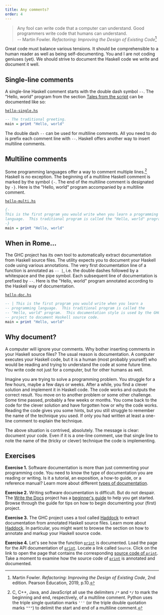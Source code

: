 ```yaml
---
title: Any comments?
order: 4
---
```


> Any fool can write code that a computer can understand. Good programmers write
> code that humans can understand.\
> -- Martin Fowler. _Refactoring: Improving the Design of Existing Code_[^a]

Great code must balance various tensions. It should be comprehensible to a human
reader as well as being self-documenting. You and I are not coding geniuses
(yet). We should strive to document the Haskell code we write and document it
well.

<!--=========================================================================-->

## Single-line comments

A single-line Haskell comment starts with the double dash symbol `--`. The
"Hello, world" program from the section [Tales from the script][taleScript] can
be documented like so:

[`hello-single.hs`](https://github.com/quacksouls/haskyll/blob/main/assets/src/hello/hello-single.hs)
```haskell
-- The traditional greeting.
main = print "Hello, world"
```

The double dash `--` can be used for multiline comments. All you need to do is
prefix each comment line with `--`. Haskell offers another way to insert
multiline comments.

<!--=========================================================================-->

## Multiline comments

Some programming languages offer a way to comment multiple lines.[^b] Haskell is
no exception. The beginning of a multiline Haskell comment is marked by the
symbol `{-`. The end of the multiline comment is designated by `-}`. Here is the
"Hello, world" program accompanied by a multiline comment.

[`hello-multi.hs`](https://github.com/quacksouls/haskyll/blob/main/assets/src/hello/hello-multi.hs)
```haskell
{-
This is the first program you would write when you learn a programming
language.  This traditional program is called the "Hello, world" program.
-}
main = print "Hello, world"
```

<!--=========================================================================-->

## When in Rome...

The GHC project has its own tool to automatically extract documentation from
Haskell source files. The utility expects you to document your Haskell code
using various annotations. The very first documentation line of a function is
annotated as `-- |`, i.e. the double dashes followed by a whitespace and the
pipe symbol. Each subsequent line of documentation is prefixed by `--`. Here is
the "Hello, world" program annotated according to the Haskell way of
documentation.

[`hello-doc.hs`](https://github.com/quacksouls/haskyll/blob/main/assets/src/hello/hello-doc.hs)
```haskell
-- | This is the first program you would write when you learn a
-- programming language.  This traditional program is called the
-- "Hello, world" program.  This documentation style is used by the GHC
-- project to document Haskell source code.
main = print "Hello, world"
```

<!--=========================================================================-->

## Why document?

A computer will ignore your comments. Why bother inserting comments in your
Haskell source files? The usual reason is documentation. A computer executes
your Haskell code, but it is a human (most probably yourself) who would be
reading and trying to understand the code at some future time. You write code
not just for a computer, but for other humans as well.

Imagine you are trying to solve a programming problem. You struggle for a few
hours, maybe a few days or weeks. After a while, you find a clever solution and
implement it in Haskell code. The code works and outputs the correct result. You
move on to another problem or some other challenge. Some time passed, probably a
few weeks or months. You come back to the code for the clever solution and have
forgotten how or why the code works. Reading the code gives you some hints, but
you still struggle to remember the name of the technique you used. If only you
had written at least a one-line comment to explain the technique.

The above situation is contrived, absolutely. The message is clear: document
your code. Even if it is a one-line comment, use that single line to note the
name of the (tricky or clever) technique the code is implementing.

<!--=========================================================================-->

## Exercises

<!-- prettier-ignore-start -->
<strong>Exercise 1.</strong> Software documentation is more than just commenting your programming code. You
need to know the type of documentation you are reading or writing. Is it a
tutorial, an exposition, a how-to guide, or a reference manual? Learn more about
different [types of documentation][docSystem].
<!-- prettier-ignore-end -->

<!-- prettier-ignore-start -->
<strong>Exercise 2.</strong> Writing software documentation is difficult. But do not despair. The
[Write the Docs][writeDocs] project has a [beginner's guide][writeDocsGuide] to
help you get started. Browse through the guide for tips on how to begin
documenting your (first) project.
<!-- prettier-ignore-end -->

<!-- prettier-ignore-start -->
<strong>Exercise 3.</strong> The GHC project uses a tool called [Haddock][haddock] to extract documentation
from annotated Haskell source files. Learn more about [Haddock][haddock]. In
particular, you might want to browse the section on how to annotate and markup
your Haskell source code.
<!-- prettier-ignore-end -->

<!-- prettier-ignore-start -->
<strong>Exercise 4.</strong> Let's see how the function [`print`][print] is documented. Load the page for the
API documentation of [`print`][print]. Locate a link called `Source`. Click on
the link to open the page that contains the corresponding
[source code of `print`][printSrc]. Take a moment to examine how the source code
of [`print`][print] is annotated and documented.
<!-- prettier-ignore-end -->

<!--=========================================================================-->

[^a]:
    Martin Fowler. _Refactoring: Improving the Design of Existing Code_, 2nd
    edition. Pearson Education, 2019, p.10.

[^b]:
    C, C++, Java, and JavaScript all use the delimiters `/*` and `*/` to mark
    the beginning and end, respectively, of a multiline comment. Python uses the
    triple single quotation marks `'''` (or the triple double quotation marks
    `"""`) to delimit the start and end of a multiline comment.

<!--=========================================================================-->

<!-- prettier-ignore-start -->
[docSystem]: https://web.archive.org/web/20231128182201/https://documentation.divio.com
[haddock]: https://haskell-haddock.readthedocs.io/en/latest/
[print]: https://hackage.haskell.org/package/base-4.19.0.0/docs/Prelude.html#v:print
[printSrc]: https://hackage.haskell.org/package/base-4.19.0.0/docs/src/System.IO.html#print
[taleScript]: ../hello_friend/#tales-from-the-script
[writeDocs]: https://www.writethedocs.org
[writeDocsGuide]: https://www.writethedocs.org/guide/writing/beginners-guide-to-docs/
<!-- prettier-ignore-end -->
